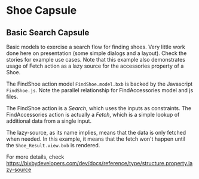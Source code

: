# Shoe Capsule

## Basic Search Capsule

Basic models to exercise a search flow for finding shoes. Very little work done here on presentation 
(some simple dialogs and a layout). Check the stories for example use cases. Note that this example also 
demonstrates usage of Fetch action as a lazy source for the accessories property of a Shoe. 


The FindShoe action model `FindShoe.model.bxb` is backed by the Javascript `FindShoe.js`.
Note the parallel relationship for FindAccessories model and js files.

The FindShoe action is a _Search_, which uses the inputs as constraints.
The FindAccessories action is actually a _Fetch_, which is a simple lookup of additional data from a single input.

The lazy-source, as its name implies, means that the data is only fetched when needed. In this example, it means that the fetch won't
happen until the `Shoe_Result.view.bxb` is rendered.

For more details, check https://bixbydevelopers.com/dev/docs/reference/type/structure.property.lazy-source
